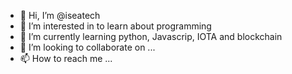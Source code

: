 - 👋 Hi, I’m @iseatech
- 👀 I’m interested in to learn about programming 
- 🌱 I’m currently learning python, Javascrip, IOTA and blockchain
- 💞️ I’m looking to collaborate on ...
- 📫 How to reach me ...

<!---
iseatech/iseatech is a ✨ special ✨ repository because its `README.md` (this file) appears on your GitHub profile.
You can click the Preview link to take a look at your changes.
--->
